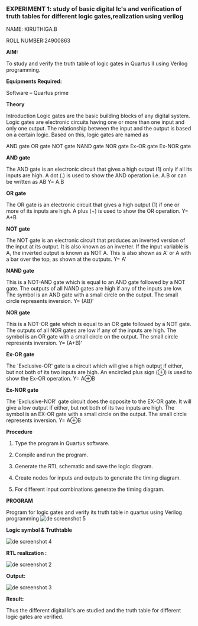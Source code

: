 ###  EXPERIMENT 1: study of basic digital lc's and verification of truth tables for different logic gates,realization using verilog

NAME: KIRUTHIGA.B

ROLL NUMBER:24900863

**AIM:** 

To study and verify the truth table of logic gates in Quartus II using Verilog programming.


**Equipments Required:**


Software – Quartus prime 


**Theory**


Introduction Logic gates are the basic building blocks of any digital system. Logic gates are electronic circuits having one or more than one input and only one output. The relationship between the input and the output is based on a certain logic. Based on this, logic gates are named as

AND gate OR gate NOT gate NAND gate NOR gate Ex-OR gate Ex-NOR gate


**AND gate**

The AND gate is an electronic circuit that gives a high output (1) only if all its inputs are high. A dot (.) is used to show the AND operation i.e. A.B or can be written as AB
Y= A.B


**OR gate** 

The OR gate is an electronic circuit that gives a high output (1) if one or more of its inputs are high. A plus (+) is used to show the OR operation.
Y= A+B


**NOT gate**

The NOT gate is an electronic circuit that produces an inverted version of the input at its output. It is also known as an inverter. If the input variable is A, the inverted output is known as NOT A. This is also shown as A' or A with a bar over the top, as shown at the outputs.
Y= A'


**NAND gate**

This is a NOT-AND gate which is equal to an AND gate followed by a NOT gate. The outputs of all NAND gates are high if any of the inputs are low. The symbol is an AND gate with a small circle on the output. The small circle represents inversion.
Y= (AB)’


**NOR gate**

This is a NOT-OR gate which is equal to an OR gate followed by a NOT gate. The outputs of all NOR gates are low if any of the inputs are high. The symbol is an OR gate with a small circle on the output. The small circle represents inversion.
Y= (A+B)’


**Ex-OR gate**

The 'Exclusive-OR' gate is a circuit which will give a high output if either, but not both of its two inputs are high. An encircled plus sign (⊕) is used to show the Ex-OR operation.
Y= A⊕B


**Ex-NOR gate**

The 'Exclusive-NOR' gate circuit does the opposite to the EX-OR gate. It will give a low output if either, but not both of its two inputs are high. The symbol is an EX-OR gate with a small circle on the output. The small circle represents inversion.
Y= A⊕B


**Procedure** 

1.	Type the program in Quartus software.

2.	Compile and run the program.

3.	Generate the RTL schematic and save the logic diagram.

4.	Create nodes for inputs and outputs to generate the timing diagram.

5.	For different input combinations generate the timing diagram.



**PROGRAM**

Program for logic gates and verify its truth table in quartus using Verilog programming
![de screenshot 5](https://github.com/user-attachments/assets/3c73248e-1006-4c7e-b1d0-4469dc705f7c)




 
 

**Logic symbol & Truthtable**



![de screenshot 4](https://github.com/user-attachments/assets/52f6028d-83ca-4296-aa79-8871464e4af9)



**RTL realization :**

![de screenshot 2](https://github.com/user-attachments/assets/1ad734eb-d0e6-4248-9513-30b76c0821e9)


**Output:** 


![de screenshot 3](https://github.com/user-attachments/assets/72c0eb46-b555-4967-b9f4-4b71a0c439b7)




**Result:**


Thus the different digital lc's are studied and the truth table for different logic gates are verified.

